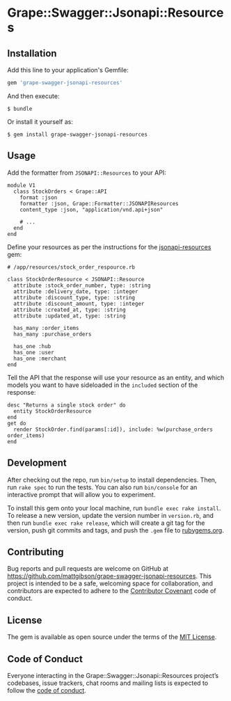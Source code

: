 # Grape::Swagger::Jsonapi::Resources

## Installation

Add this line to your application's Gemfile:

```ruby
gem 'grape-swagger-jsonapi-resources'
```

And then execute:

    $ bundle

Or install it yourself as:

    $ gem install grape-swagger-jsonapi-resources

## Usage

Add the formatter from `JSONAPI::Resources` to your API:

```
module V1
  class StockOrders < Grape::API
    format :json
    formatter :json, Grape::Formatter::JSONAPIResources
    content_type :json, "application/vnd.api+json"
    
    # ...
  end
end
```

Define your resources as per the instructions for the [jsonapi-resources](https://github.com/cerebris/jsonapi-resources) gem:

```
# /app/resources/stock_order_respource.rb

class StockOrderResource < JSONAPI::Resource
  attribute :stock_order_number, type: :string
  attribute :delivery_date, type: :integer
  attribute :discount_type, type: :string
  attribute :discount_amount, type: :integer
  attribute :created_at, type: :string
  attribute :updated_at, type: :string

  has_many :order_items
  has_many :purchase_orders

  has_one :hub
  has_one :user
  has_one :merchant
end

```

Tell the API that the response will use your resource as an entity, and which models you want to have sideloaded in the
`included` section of the response:

```
desc "Returns a single stock order" do
  entity StockOrderResource
end
get do
  render StockOrder.find(params[:id]), include: %w(purchase_orders order_items)
end
```



## Development

After checking out the repo, run `bin/setup` to install dependencies. Then, run `rake spec` to run the tests. You can also run `bin/console` for an interactive prompt that will allow you to experiment.

To install this gem onto your local machine, run `bundle exec rake install`. To release a new version, update the version number in `version.rb`, and then run `bundle exec rake release`, which will create a git tag for the version, push git commits and tags, and push the `.gem` file to [rubygems.org](https://rubygems.org).

## Contributing

Bug reports and pull requests are welcome on GitHub at https://github.com/mattgibson/grape-swagger-jsonapi-resources. This project is intended to be a safe, welcoming space for collaboration, and contributors are expected to adhere to the [Contributor Covenant](http://contributor-covenant.org) code of conduct.

## License

The gem is available as open source under the terms of the [MIT License](https://opensource.org/licenses/MIT).

## Code of Conduct

Everyone interacting in the Grape::Swagger::Jsonapi::Resources project’s codebases, issue trackers, chat rooms and mailing lists is expected to follow the [code of conduct](https://github.com/mattgibson/grape-swagger-jsonapi-resources/blob/master/CODE_OF_CONDUCT.md).
